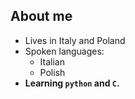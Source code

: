 ## About me
- Lives in Italy and Poland
- Spoken languages:
  - Italian
  - Polish
- **Learning `python` and `C`.**
